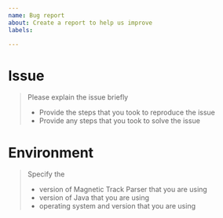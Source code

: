 ```yaml
---
name: Bug report
about: Create a report to help us improve
labels: 

---
```


# Issue

> Please explain the issue briefly
> * Provide the steps that you took to reproduce the issue
> * Provide any steps that you took to solve the issue

# Environment

> Specify the
> * version of Magnetic Track Parser that you are using
> * version of Java that you are using 
> * operating system and version that you are using
